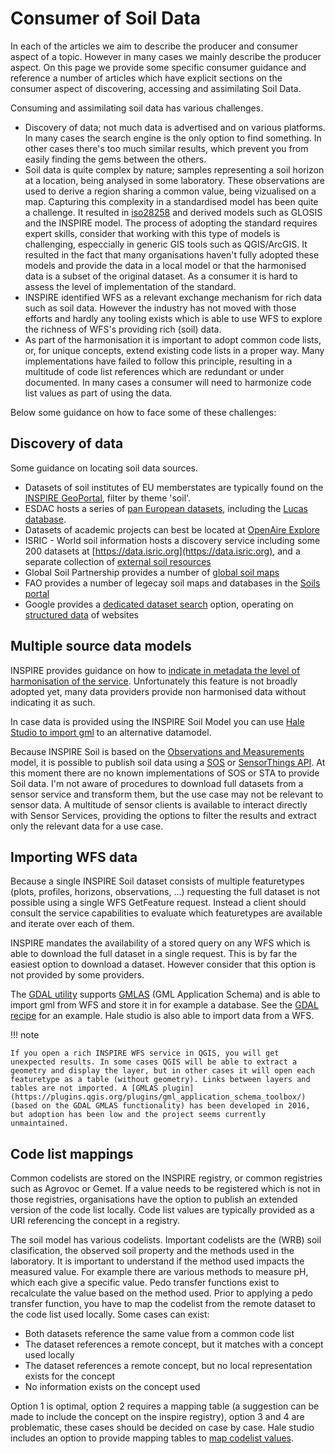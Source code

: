 # Consumer of Soil Data

In each of the articles we aim to describe the producer and consumer aspect of a topic. However in many cases we mainly describe the producer aspect. 
On this page we provide some specific consumer guidance and reference a number of articles which have explicit sections on the consumer aspect of discovering, accessing and assimilating Soil Data.

Consuming and assimilating soil data has various challenges. 

- Discovery of data; not much data is advertised and on various platforms. In many cases the search engine is the only option to find something. In other cases there's too much similar results, which prevent you from easily finding the gems between the others. 
- Soil data is quite complex by nature; samples representing a soil horizon at a location, being analysed in some laboratory. These observations are used to derive a region sharing a common value, being vizualised on a map. Capturing this complexity in a standardised model has been quite a challenge. It resulted in [iso28258](https://www.iso.org/standard/44595.html) and derived models such as GLOSIS and the INSPIRE model. The process of adopting the standard requires expert skills, consider that working with this type of models is challenging, especcially in generic GIS tools such as QGIS/ArcGIS. It resulted in the fact that many organisations haven't fully adopted these models and provide the data in a local model or that the harmonised data is a subset of the original dataset. As a consumer it is hard to assess the level of implementation of the standard. 
- INSPIRE identified WFS as a relevant exchange mechanism for rich data such as soil data. However the industry has not moved with those efforts and hardly any tooling exists which is able to use WFS to explore the richness of WFS's providing rich (soil) data.
- As part of the harmonisation it is important to adopt common code lists, or, for unique concepts, extend existing code lists in a proper way. Many implementations have failed to follow this principle, resulting in a multitude of code list references which are redundant or under documented. In many cases a consumer will need to harmonize code list values as part of using the data.

Below some guidance on how to face some of these challenges:

## Discovery of data

Some guidance on locating soil data sources.

- Datasets of soil institutes of EU memberstates are typically found on the [INSPIRE GeoPortal](https://inspire-geoportal.ec.europa.eu/overview.html?view=themeOverview&theme=so), filter by theme 'soil'.
- ESDAC hosts a series of [pan European datasets](https://esdac.jrc.ec.europa.eu/resource-type/datasets), including the [Lucas database](https://esdac.jrc.ec.europa.eu/projects/lucas).
- Datasets of academic projects can best be located at [OpenAire Explore](https://explore.openaire.eu/search/find?instancetypename=%22Dataset%22&active=result&fv0=soil&f0=q&page=1)
- ISRIC - World soil information hosts a discovery service including some 200 datasets at [https://data.isric.org](https://data.isric.org), and a separate collection of [external soil resources](https://www.isric.org/index.php/explore/soil-geographic-databases) 
- Global Soil Partnership provides a number of [global soil maps](https://www.fao.org/global-soil-partnership/areas-of-work/soil-information-and-data/en/)
- FAO provides a number of legecay soil maps and databases in the [Soils portal](https://www.fao.org/soils-portal/data-hub/soil-maps-and-databases/en/)
- Google provides a [dedicated dataset search](https://datasetsearch.research.google.com/search?query=soil) option, operating on [structured data](https://developers.google.com/search/docs/appearance/structured-data/dataset) of websites


## Multiple source data models

INSPIRE provides guidance on how to [indicate in metadata the level of harmonisation of the service](https://github.com/INSPIRE-MIF/technical-guidelines/blob/2022.2/metadata/metadata-iso19139/metadata-iso19139.adoc#4332-category-of-the-spatial-data-service). Unfortunately this feature is not broadly adopted yet, many data providers provide non harmonised data without indicating it as such.

In case data is provided using the INSPIRE Soil Model you can use [Hale Studio to import gml](tools/hale-studio-consume-gml.md) to an alternative datamodel.

Because INSPIRE Soil is based on the [Observations and Measurements](https://www.ogc.org/standards/om) model, it is possible to publish soil data using a [SOS](https://www.ogc.org/standards/sos) or [SensorThings API](https://www.ogc.org/standards/sensorthings). At this moment there are no known implementations of SOS or STA to provide Soil data. I'm not aware of procedures to download full datasets from a sensor service and transform them, but the use case may not be relevant to sensor data. A multitude of sensor clients is available to interact directly with Sensor Services, providing the options to filter the results and extract only the relevant data for a use case.

## Importing WFS data

Because a single INSPIRE Soil dataset consists of multiple featuretypes (plots, profiles, horizons, observations, ...) requesting the full dataset is not possible using a single WFS GetFeature request. Instead a client should consult the service capabilities to evaluate which featuretypes are available and iterate over each of them.

INSPIRE mandates the availability of a stored query on any WFS which is able to download the full dataset in a single request. This is by far the easiest option to download a dataset. However consider that this option is not provided by some providers.

The [GDAL utility](utils/gdal.md) supports [GMLAS](https://gdal.org/drivers/vector/gmlas.html) (GML Application Schema) and is able to import gml from WFS and store it in for example a database. See the [GDAL recipe](utils/gdal.md) for an example. Hale studio is also able to import data from a WFS.

!!! note

    If you open a rich INSPIRE WFS service in QGIS, you will get unexpected results. In some cases QGIS will be able to extract a geometry and display the layer, but in other cases it will open each featuretype as a table (without geometry). Links between layers and tables are not imported. A [GMLAS plugin](https://plugins.qgis.org/plugins/gml_application_schema_toolbox/) (based on the GDAL GMLAS functionality) has been developed in 2016, but adoption has been low and the project seems currently unmaintained.

## Code list mappings

Common codelists are stored on the INSPIRE registry, or common registries such as Agrovoc or Gemet. If a value needs to be registered which is not in those registries, organisations have the option to publish an extended version of the code list locally. Code list values are typically provided as a URI referencing the concept in a registry. 

The soil model has various codelists. Important codelists are the (WRB) soil clasification, the observed soil property and the methods used in the laboratory. It is important to understand if the method used impacts the measured value. For example there are various methods to measure pH, which each give a specific value. Pedo transfer functions exist to recalculate the value based on the method used. Prior to applying a pedo transfer function, you have to map the codelist from the remote dataset to the code list used locally. Some cases can exist:
 
- Both datasets reference the same value from a common code list
- The dataset references a remote concept, but it matches with a concept used locally
- The dataset references a remote concept, but no local representation exists for the concept 
- No information exists on the concept used

Option 1 is optimal, option 2 requires a mapping table (a suggestion can be made to include the concept on the inspire registry), option 3 and 4 are problematic, these cases should be decided on case by case. Hale studio includes an option to provide mapping tables to [map codelist values](). 